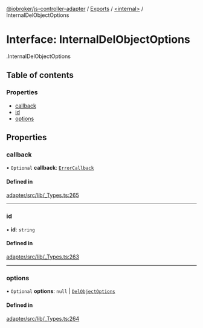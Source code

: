[@iobroker/js-controller-adapter](../README.md) / [Exports](../modules.md) / [<internal\>](../modules/internal_.md) / InternalDelObjectOptions

# Interface: InternalDelObjectOptions

[<internal>](../modules/internal_.md).InternalDelObjectOptions

## Table of contents

### Properties

- [callback](internal_.InternalDelObjectOptions.md#callback)
- [id](internal_.InternalDelObjectOptions.md#id)
- [options](internal_.InternalDelObjectOptions.md#options)

## Properties

### callback

• `Optional` **callback**: [`ErrorCallback`](../modules/internal_.md#errorcallback)

#### Defined in

[adapter/src/lib/_Types.ts:265](https://github.com/ioBroker/ioBroker.js-controller/blob/da5874cc/packages/adapter/src/lib/_Types.ts#L265)

___

### id

• **id**: `string`

#### Defined in

[adapter/src/lib/_Types.ts:263](https://github.com/ioBroker/ioBroker.js-controller/blob/da5874cc/packages/adapter/src/lib/_Types.ts#L263)

___

### options

• `Optional` **options**: ``null`` \| [`DelObjectOptions`](internal_.DelObjectOptions.md)

#### Defined in

[adapter/src/lib/_Types.ts:264](https://github.com/ioBroker/ioBroker.js-controller/blob/da5874cc/packages/adapter/src/lib/_Types.ts#L264)
